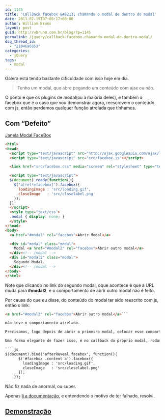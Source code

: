 ```yaml
---
id: 1145
title: 'CallBack facebox &#8211; chamando o modal de dentro do modal'
date: 2011-07-15T07:00:17+00:00
author: William Bruno
layout: post
guid: http://wbruno.com.br/blog/?p=1145
permalink: /jquery/callback-facebox-chamando-modal-de-dentro-modal/
dsq_thread_id:
  - "2104696053"
categories:
  - jQuery
tags:
  - modal
---
```

Galera está tendo bastante dificuldade com isso hoje em dia.

> Tenho um modal, que abre pegando um conteúdo com ajax ou não.

O ponto é que os plugins de modal(ou a maioria deles), e também o facebox que é o caso que vou demonstrar agora, reescrevem o conteúdo com js, então perdemos qualquer função atrelada que tínhamos.

<!--more-->

## Com &#8220;Defeito&#8221;

<a href="/scripts/facebox1.html" target="_blank">Janela Modal FaceBox</a>

``` html
<html>
<head>
  <script type="text/javascript" src="http://ajax.googleapis.com/ajax/libs/jquery/1.6.2/jquery.min.js"></script>
  <script type="text/javascript" src="src/facebox.js"></script>

  <link href="src/facebox.css" media="screen" rel="stylesheet" type="text/css" />

  <script type="text/javascript">
  $(document).ready(function(){
    $('a[rel*=facebox]').facebox({
      loadingImage : 'src/loading.gif',
      closeImage   : 'src/closelabel.png'
    });
  });
  </script>
  <style type="text/css">
  .modal { display: none; }
  </style>
</head>
<body>
  <a href="#modal" rel="facebox">Abrir Modal</a>

  <div id="modal" class="modal">
    Modal <a href="#modal2" rel="facebox">Abrir outro modal</a>
  </div><!-- /modal -->
  <div id="modal2" class="modal">
    Segundo Modal.
  </div><!-- /modal -->
</body>
</html>
```

Note que clicando no link do segundo modal, oque acontece é que a URL muda para **#modal2**, e o comportamento de abrir outro modal não é feito.

Por causa do que eu disse, do conteúdo do modal ter sido reescrito com js, então o link:

``` html
<a href="#modal2" rel="facebox">Abrir outro modal</a>```

não teve o comportamento atrelado.

Precisamos, logo depois de abrir o primeiro modal, colocar esse comportamento nos links lá.

Uma forma elegante de fazer isso, é no callback do próprio modal, rodarmos a rotina:

``` js
$(document).bind('afterReveal.facebox', function(){
      $('#facebox .content a').facebox({
        loadingImage : 'src/loading.gif',
        closeImage   : 'src/closelabel.png'
      });
    });
```

Não fiz nada de anormal, ou super.

Apenas <a href="http://defunkt.io/facebox/" target="_blank">li a documentação</a>, e entendendo o motivo de ter falhado, resolvi.

## <a href="/scripts/facebox2.html" target="blank">Demonstração</a>
